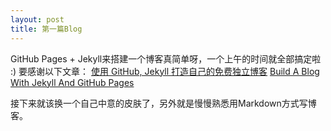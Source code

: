 ```yaml
---
layout: post
title: 第一篇Blog
---
```


GitHub Pages + Jekyll来搭建一个博客真简单呀，一个上午的时间就全部搞定啦 :) 要感谢以下文章：
[使用 GitHub, Jekyll 打造自己的免费独立博客](http://blog.csdn.net/on_1y/article/details/19259435)
[Build A Blog With Jekyll And GitHub Pages](http://www.smashingmagazine.com/2014/08/build-blog-jekyll-github-pages/)

接下来就该换一个自己中意的皮肤了，另外就是慢慢熟悉用Markdown方式写博客。
